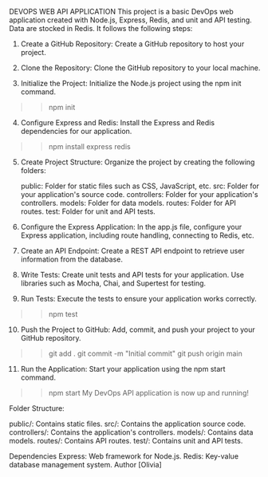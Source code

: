 DEVOPS WEB API APPLICATION 
This project is a basic DevOps web application created with Node.js, Express, Redis, and unit and API testing. 
Data are stocked in Redis.
It follows the following steps:

1. Create a GitHub Repository: Create a GitHub repository to host your project.

2. Clone the Repository: Clone the GitHub repository to your local machine.

3. Initialize the Project: Initialize the Node.js project using the npm init command.

>>npm init
4. Configure Express and Redis: Install the Express and Redis dependencies for our application.

>>npm install express redis
5. Create Project Structure: Organize the project by creating the following folders:

    public: Folder for static files such as CSS, JavaScript, etc.
    src: Folder for your application's source code.
    controllers: Folder for your application's controllers.
    models: Folder for data models.
    routes: Folder for API routes.
    test: Folder for unit and API tests.
    
6. Configure the Express Application: In the app.js file, configure your Express application,
   including route handling, connecting to Redis, etc.

7. Create an API Endpoint: Create a REST API endpoint to retrieve user information from the database.

8. Write Tests: Create unit tests and API tests for your application. Use libraries such as Mocha, Chai, and Supertest for testing.

9. Run Tests: Execute the tests to ensure your application works correctly.

>> npm test

10. Push the Project to GitHub: Add, commit, and push your project to your GitHub repository.

>>git add .
>>git commit -m "Initial commit"
>>git push origin main

11. Run the Application: Start your application using the npm start command.

>> npm start
My DevOps API application is now up and running!

Folder Structure:

public/: Contains static files.
src/: Contains the application source code.
controllers/: Contains the application's controllers.
models/: Contains data models.
routes/: Contains API routes.
test/: Contains unit and API tests.

Dependencies
Express: Web framework for Node.js.
Redis: Key-value database management system.
Author
[Olivia]
